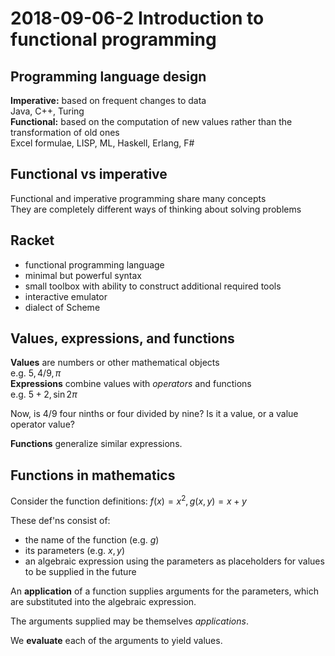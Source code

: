 # 2018-09-06-2 Introduction to functional programming

## Programming language design

__Imperative:__ based on frequent changes to data  
Java, C++, Turing  
__Functional:__ based on the computation of new values rather than the transformation of old ones  
Excel formulae, LISP, ML, Haskell, Erlang, F#  

## Functional vs imperative

Functional and imperative programming share many concepts  
They are completely different ways of thinking about solving problems  

## Racket

* functional programming language
* minimal but powerful syntax
* small toolbox with ability to construct additional required tools
* interactive emulator
* dialect of Scheme

## Values, expressions, and functions

__Values__ are numbers or  other mathematical objects  
e.g. $5, 4/9, \pi$  
__Expressions__ combine values with _operators_ and functions  
e.g. $5 + 2, \sin{2\pi}$  

Now, is $4/9$ four ninths or four divided by nine? Is it a value, or a value operator value?  

__Functions__ generalize similar expressions.

## Functions in mathematics

Consider the function definitions: $f(x) = x^2, g(x, y) = x + y$  

These def'ns consist of:
* the name of the function (e.g. $g$)
* its parameters (e.g. $x, y$)
* an algebraic expression using the parameters as placeholders for values to be supplied in the future

An __application__ of a function supplies arguments for the parameters, which are substituted into the algebraic expression.

The arguments supplied may be themselves _applications_.  

We __evaluate__ each of the arguments to yield values.  
